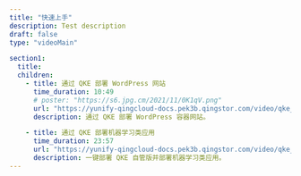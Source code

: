```yaml
---
title: "快速上手"
description: Test description
draft: false
type: "videoMain"

section1:
  title: 
  children:
    - title: 通过 QKE 部署 WordPress 网站
      time_duration: 10:49
      # poster: "https://s6.jpg.cm/2021/11/0K1qV.png"
      url: "https://yunify-qingcloud-docs.pek3b.qingstor.com/video/qke_qs_01_deploy_wordpress.mp4"
      description: 通过 QKE 部署 WordPress 容器网站。

    - title: 通过 QKE 部署机器学习类应用
      time_duration: 23:57
      url: "https://yunify-qingcloud-docs.pek3b.qingstor.com/video/qke_qs_02_deploy_ai.mp4"
      description: 一键部署 QKE 自管版并部署机器学习类应用。
---
```


<!-- section2: -->
<!--  title: 功能介绍 -->
<!--  children: -->
<!--    - title: 创建计算集群 -->
<!--      time_duration: 05:11 -->
<!--      url: "https://bbs-video.huaweicloud.com/video/media/20191231/20191231144941_91426/开启企业主机安全服务.mp4" -->
<!--      description: 本视频为您介绍计算集群的概念、用途，以及如何创建计算集群。 -->

<!-- type: "videoMain" 这个参数表明这是一个产品视频页面 -->
<!-- section1 为第一个版块 主标题 副标题 video  video_img为视频图片  -->
<!-- title 为主标题  time_duration 为时长 , url 为视频地址,  description为视频描述 -->
<!--- poster 如果缺失， 是启用项目默认背景，  ， 设值的话, 则变更成改设置的图片-->